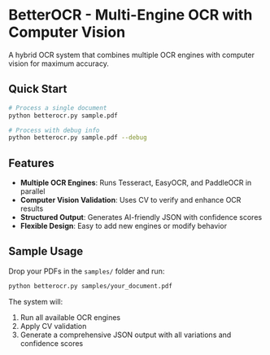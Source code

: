 # BetterOCR - Multi-Engine OCR with Computer Vision

A hybrid OCR system that combines multiple OCR engines with computer vision for maximum accuracy.

## Quick Start

```bash
# Process a single document
python betterocr.py sample.pdf

# Process with debug info
python betterocr.py sample.pdf --debug
```

## Features

- **Multiple OCR Engines**: Runs Tesseract, EasyOCR, and PaddleOCR in parallel
- **Computer Vision Validation**: Uses CV to verify and enhance OCR results
- **Structured Output**: Generates AI-friendly JSON with confidence scores
- **Flexible Design**: Easy to add new engines or modify behavior

## Sample Usage

Drop your PDFs in the `samples/` folder and run:
```bash
python betterocr.py samples/your_document.pdf
```

The system will:
1. Run all available OCR engines
2. Apply CV validation
3. Generate a comprehensive JSON output with all variations and confidence scores